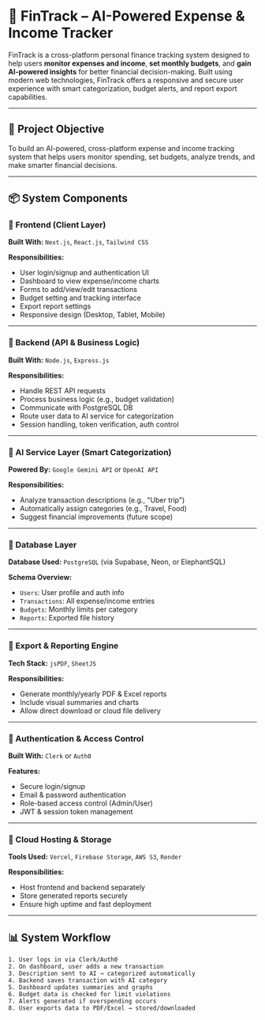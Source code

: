 # 💸 FinTrack – AI-Powered Expense & Income Tracker

FinTrack is a cross-platform personal finance tracking system designed to help users **monitor expenses and income**, **set monthly budgets**, and **gain AI-powered insights** for better financial decision-making. Built using modern web technologies, FinTrack offers a responsive and secure user experience with smart categorization, budget alerts, and report export capabilities.

---

## 🎯 Project Objective

To build an AI-powered, cross-platform expense and income tracking system that helps users monitor spending, set budgets, analyze trends, and make smarter financial decisions.

---

## 📦 System Components

### 🔹 Frontend (Client Layer)
**Built With:** `Next.js`, `React.js`, `Tailwind CSS`

**Responsibilities:**
- User login/signup and authentication UI
- Dashboard to view expense/income charts
- Forms to add/view/edit transactions
- Budget setting and tracking interface
- Export report settings
- Responsive design (Desktop, Tablet, Mobile)

---

### 🔹 Backend (API & Business Logic)
**Built With:** `Node.js`, `Express.js`

**Responsibilities:**
- Handle REST API requests
- Process business logic (e.g., budget validation)
- Communicate with PostgreSQL DB
- Route user data to AI service for categorization
- Session handling, token verification, auth control

---

### 🔹 AI Service Layer (Smart Categorization)
**Powered By:** `Google Gemini API` or `OpenAI API`

**Responsibilities:**
- Analyze transaction descriptions (e.g., "Uber trip")
- Automatically assign categories (e.g., Travel, Food)
- Suggest financial improvements (future scope)

---

### 🔹 Database Layer
**Database Used:** `PostgreSQL` (via Supabase, Neon, or ElephantSQL)

**Schema Overview:**
- `Users`: User profile and auth info
- `Transactions`: All expense/income entries
- `Budgets`: Monthly limits per category
- `Reports`: Exported file history

---

### 🔹 Export & Reporting Engine
**Tech Stack:** `jsPDF`, `SheetJS`

**Responsibilities:**
- Generate monthly/yearly PDF & Excel reports
- Include visual summaries and charts
- Allow direct download or cloud file delivery

---

### 🔹 Authentication & Access Control
**Built With:** `Clerk` or `Auth0`

**Features:**
- Secure login/signup
- Email & password authentication
- Role-based access control (Admin/User)
- JWT & session token management

---

### 🔹 Cloud Hosting & Storage
**Tools Used:** `Vercel`, `Firebase Storage`, `AWS S3`, `Render`

**Responsibilities:**
- Host frontend and backend separately
- Store generated reports securely
- Ensure high uptime and fast deployment

---

## 📊 System Workflow

```plaintext
1. User logs in via Clerk/Auth0
2. On dashboard, user adds a new transaction
3. Description sent to AI → categorized automatically
4. Backend saves transaction with AI category
5. Dashboard updates summaries and graphs
6. Budget data is checked for limit violations
7. Alerts generated if overspending occurs
8. User exports data to PDF/Excel → stored/downloaded
